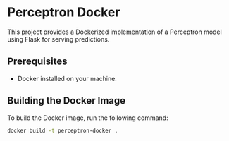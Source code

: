 # Perceptron Docker

This project provides a Dockerized implementation of a Perceptron model using Flask for serving predictions.

## Prerequisites

- Docker installed on your machine.

## Building the Docker Image

To build the Docker image, run the following command:

```bash
docker build -t perceptron-docker .
